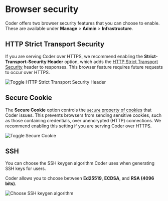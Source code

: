 # Browser security

Coder offers two browser security features that you can choose to enable. These
are available under **Manage** > **Admin** > **Infrastructure**.

## HTTP Strict Transport Security

If you are serving Coder over HTTPS, we recommend enabling the
**Strict-Transport-Security Header** option, which adds the [HTTP Strict
Transport Security] header to responses. This browser feature requires future
requests to occur over HTTPS.

[http strict transport security]:
  https://developer.mozilla.org/en-US/docs/Web/HTTP/Headers/Strict-Transport-Security

![Toggle HTTP Strict Transport Security Header](../assets/admin/http-strict-transport-security-header.png)

## Secure Cookie

The **Secure Cookie** option controls the [`secure` property of cookies] that
Coder issues. This prevents browsers from sending sensitive cookies, such as
those containing credentials, over unencrypted (HTTP) connections. We recommend
enabling this setting if you are serving Coder over HTTPS.

[`secure` property of cookies]:
  https://developer.mozilla.org/en-US/docs/Web/HTTP/Cookies

![Toggle Secure Cookie](../assets/admin/secure-cookie.png)

## SSH

You can choose the SSH keygen algorithm Coder uses when generating SSH keys for
users.

Coder allows you to choose between **Ed25519**, **ECDSA**, and **RSA (4096
bits)**.

![Choose SSH keygen algorithm](../assets/admin/ssh-keygen-algo.png)
